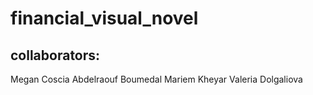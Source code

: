 # financial_visual_novel

## collaborators:
Megan Coscia
Abdelraouf Boumedal
Mariem Kheyar
Valeria Dolgaliova


